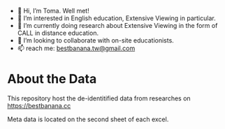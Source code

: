 - 👋 Hi, I’m Toma. Well met!
- 👀 I’m interested in English education, Extensive Viewing in particular.
- 🌱 I’m currently doing research about Extensive Viewing in the form of CALL in distance education.
- 💞️ I’m looking to collaborate with on-site educationists.
- 📫 reach me: bestbanana.tw@gmail.com

# About the Data
This repository host the de-identitified data from researches on https://bestbanana.cc

Meta data is located on the second sheet of each excel.
